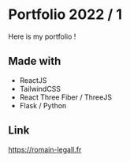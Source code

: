 
# Portfolio 2022 / 1

Here is my portfolio !




## Made with

- ReactJS
- TailwindCSS
- React Three Fiber / ThreeJS
- Flask / Python


## Link

https://romain-legall.fr
